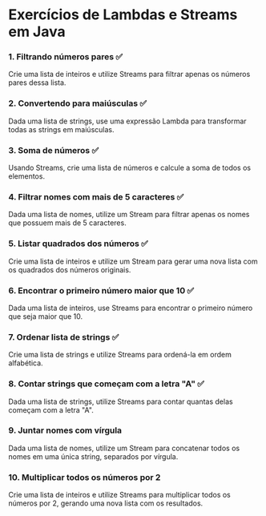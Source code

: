 # Exercícios de Lambdas e Streams em Java

### 1. Filtrando números pares ✅
Crie uma lista de inteiros e utilize Streams para filtrar apenas os números pares dessa lista.

### 2. Convertendo para maiúsculas ✅
Dada uma lista de strings, use uma expressão Lambda para transformar todas as strings em maiúsculas.

### 3. Soma de números ✅
Usando Streams, crie uma lista de números e calcule a soma de todos os elementos.

### 4. Filtrar nomes com mais de 5 caracteres ✅
Dada uma lista de nomes, utilize um Stream para filtrar apenas os nomes que possuem mais de 5 caracteres.

### 5. Listar quadrados dos números ✅
Crie uma lista de inteiros e utilize um Stream para gerar uma nova lista com os quadrados dos números originais.

### 6. Encontrar o primeiro número maior que 10 ✅
Dada uma lista de inteiros, use Streams para encontrar o primeiro número que seja maior que 10.

### 7. Ordenar lista de strings ✅
Crie uma lista de strings e utilize Streams para ordená-la em ordem alfabética.

### 8. Contar strings que começam com a letra "A" ✅
Dada uma lista de strings, utilize Streams para contar quantas delas começam com a letra "A".

### 9. Juntar nomes com vírgula
Dada uma lista de nomes, utilize um Stream para concatenar todos os nomes em uma única string, separados por vírgula.

### 10. Multiplicar todos os números por 2
Crie uma lista de inteiros e utilize Streams para multiplicar todos os números por 2, gerando uma nova lista com os resultados.
